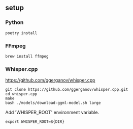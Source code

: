 ## setup

### Python
```
poetry install
```

### FFmpeg
```
brew install ffmpeg
```

### Whisper.cpp
https://github.com/ggerganov/whisper.cpp

```
git clone https://github.com/ggerganov/whisper.cpp.git
cd whisper.cpp
make
bash ./models/download-ggml-model.sh large
```

Add 'WHISPER_ROOT' environment variable.
```
export WHISPER_ROOT=${DIR}
```
